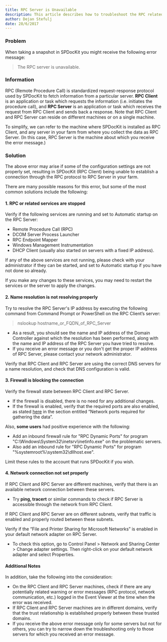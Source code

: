 ```yaml
---
title: RPC Server is Unavailable
description: This article describes how to troubleshoot the RPC related issues.
author: Dejan Stefulj
date: 28/6/2017
---
```


### Problem
When taking a snapshot in SPDocKit you might receive the following error message:
> The RPC server is unavailable.

### Information
RPC (Remote Procedure Call) is standardized request-response protocol used by SPDocKit to fetch information from a particular server. __RPC Client__ is an application or task which requests the information (i.e. initiates the procedure call), and __RPC Server__ is an application or task which receives the request from RPC Client and sends back a response. Note that RPC Client and RPC Server can reside on different machines or on a single machine.

To simplify, we can refer to the machine where SPDocKit is installed as RPC Client, and any server in your farm from where you collect the data as RPC Server. (In this case, RPC Server is the machine about which you receive the error message.)

### Solution
The above error may arise if some of the configuration settings are not properly set, resulting in SPDocKit (RPC Client) being unable to establish a connection through the RPC protocol to RPC Server in your farm. 

There are many possible reasons for this error, but some of the most common solutions include the following:
#### 1. RPC or related services are stopped
Verify if the following services are running and set to Automatic startup on the RPC Server:
  * Remote Procedure Call (RPC)
  * DCOM Server Process Launcher
  * RPC Endpoint Mapper
  * Windows Management Instrumentation
  * DHCP Client (usually also started on servers with a fixed IP address).

If any of the above services are not running, please check with your administrator if they can be started, and set to Automatic startup if you have not done so already.  

If you make any changes to these services, you may need to restart the services or the server to apply the changes.


#### 2. Name resolution is not resolving properly
Try to resolve the RPC Server's IP address by executing the following command from Command Prompt or PowerShell on the RPC Client’s server: 
> nslookup hostname_or_FQDN_of_RPC_Server

* As a result, you should see the name and IP address of the Domain Controller against which the resolution has been performed, along with the name and IP address of the RPC Server you have tried to resolve.
* If you receive an error message or you don't get the proper IP address of RPC Server, please contact your network administrator.

Verify that RPC Client and RPC Server are using the correct DNS servers for a name resolution, and check that DNS configuration is valid.

#### 3. Firewall is blocking the connection
Verify the firewall state between RPC Client and RPC Server. 
* If the firewall is disabled, there is no need for any additional changes.
* If the firewall is enabled, verify that the required ports are also enabled, as stated [here](#internal/faq/miscellaneous/#network-ports-required-for-gathering-the-data) in the section entitled “Network ports required for gathering the data”.

Also, __some users__ had positive experience with the following:
* Add an inbound firewall rule for "RPC Dynamic Ports" for program "C:\Windows\System32\inetsrv\inetinfo.exe" on the problematic servers.
* Also add an inbound rule for "RPC Dynamic Ports" for program "%systemroot%\system32\dllhost.exe". 

Limit these rules to the account that runs SPDocKit if you wish. 

#### 4. Network connection not set properly
If RPC Client and RPC Server are different machines, verify that there is an available network connection between these servers.
* Try __ping, tracert__ or similar commands to check if RPC Server is accessible through the network from RPC Client.

If RPC Client and RPC Server are on different subnets, verify that traffic is enabled and properly routed between these subnets.

Verify if the “File and Printer Sharing for Microsoft Networks” is enabled in your default network adapter on RPC Server.
* To check this option, go to Control Panel > Network and Sharing Center > Change adapter settings. Then right-click on your default network adapter and select Properties.

#### Additional Notes
In addition, take the following into the consideration:
* On the RPC Client and RPC Server machines, check if there are any potentially related warning or error messages (RPC protocol, network communication, etc.) logged in the Event Viewer at the time when the error was received.
* If RPC Client and RPC Server machines are in different domains, verify that the trust relationship is established properly between these trusted domains.
* If you receive the above error message only for some servers but not for others, you can try to narrow down the troubleshooting only to those servers for which you received an error message.

